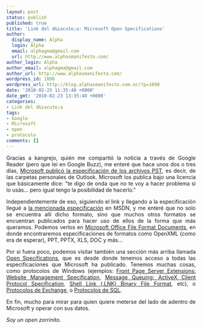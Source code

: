 ```yaml
---
layout: post
status: publish
published: true
title: 'Link del d&iacute;a: Microsoft Open Specifications'
author:
  display_name: Alpha
  login: Alpha
  email: alphagma@gmail.com
  url: http://www.alphasmanifesto.com/
author_login: Alpha
author_email: alphagma@gmail.com
author_url: http://www.alphasmanifesto.com/
wordpress_id: 1898
wordpress_url: http://blog.alphasmanifesto.com.ar/?p=1898
date: '2010-02-23 11:35:40 +0000'
date_gmt: '2010-02-23 13:35:40 +0000'
categories:
- Link del d&iacute;a
tags:
- Google
- Microsoft
- open
- protocolo
comments: []
---
```

<p style="text-align: justify;">Gracias a kangrejo, qui&eacute;n me comparti&oacute; la noticia&nbsp;a trav&eacute;s de Google Reader (pero que le&iacute; en Google Buzz), me enter&eacute; que hace unos dos o tres d&iacute;as, <a href="http://www.fayerwayer.com/2010/02/microsoft-publica-las-especificaciones-de-los-archivos-pst/">Microsoft public&oacute; la especificaci&oacute;n de los archivos PST</a>, es decir, de las carpetas personales de Outlook. Microsoft los publica bajo una licencia que b&aacute;sicamente dice: "te digo de onda que no te voy a hacer problema si lo us&aacute;s... pero igual tengo la posibilidad de hacerlo."</p>
<p style="text-align: justify;">Independientemente de eso, siguiendo el link y llegando a la especificaci&oacute;n llegu&eacute; a <a href="http://msdn.microsoft.com/en-us/library/ff385210.aspx">la mencionada especificaci&oacute;n</a> en MSDN, y me enter&eacute; que no solo se encuentra all&iacute; dicho formato, sino que muchos otros formatos se encuentran publicados para hacer uso de ellos de la forma que m&aacute;s queramos. Podemos verlos en <a href="http://msdn.microsoft.com/en-us/library/cc313105.aspx">Microsoft Office File Format Documents</a>, en donde encontraremos especificaciones de formatos como OpenXML (como era de esperar), PPT, PPTX, XLS, DOC y m&aacute;s...</p>
<p style="text-align: justify;">Por si fuera poco, podemos visitar tambi&eacute;n una secci&oacute;n m&aacute;s arriba llamada <a href="http://msdn.microsoft.com/en-us/library/dd208104(PROT.10).aspx">Open Specifications</a>, que es desde donde tenemos acceso a todas las especificaciones que Microsoft ha publicado. Tenemos muchas cosas, como protocolos de Windows (ejemplos: <a href="http://msdn.microsoft.com/en-us/library/cc217914(PROT.10).aspx">Front Page Server Extensions: Website Management Specification</a>, <a href="http://msdn.microsoft.com/en-us/library/cc217914(PROT.10).aspx">Message Queuing: ActiveX Client Protocol Specification</a>, <a href="http://msdn.microsoft.com/en-us/library/dd871305(PROT.10).aspx">Shell Link (.LNK) Binary File Format</a>, etc), o <a href="http://msdn.microsoft.com/en-us/library/cc425499(EXCHG.80).aspx">Protocolos de Exchange</a>, o <a href="http://msdn.microsoft.com/en-us/library/ee209073.aspx">Protocolos de SQL</a>.</p>
<p style="text-align: justify;">En fin, mucho para mirar para quien quiere meterse del lado de adentro de Microsoft y operar con sus datos.</p>
<p style="text-align: justify;"><em>Soy un open zorrinito.</em></p>
